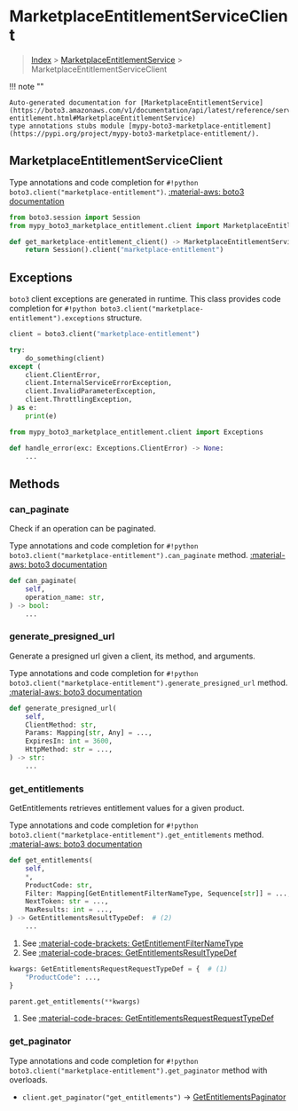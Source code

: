 # MarketplaceEntitlementServiceClient

> [Index](../README.md) > [MarketplaceEntitlementService](./README.md) > MarketplaceEntitlementServiceClient

!!! note ""

    Auto-generated documentation for [MarketplaceEntitlementService](https://boto3.amazonaws.com/v1/documentation/api/latest/reference/services/marketplace-entitlement.html#MarketplaceEntitlementService)
    type annotations stubs module [mypy-boto3-marketplace-entitlement](https://pypi.org/project/mypy-boto3-marketplace-entitlement/).

## MarketplaceEntitlementServiceClient

Type annotations and code completion for `#!python boto3.client("marketplace-entitlement")`.
[:material-aws: boto3 documentation](https://boto3.amazonaws.com/v1/documentation/api/latest/reference/services/marketplace-entitlement.html#MarketplaceEntitlementService.Client)

```python title="Usage example"
from boto3.session import Session
from mypy_boto3_marketplace_entitlement.client import MarketplaceEntitlementServiceClient

def get_marketplace-entitlement_client() -> MarketplaceEntitlementServiceClient:
    return Session().client("marketplace-entitlement")
```

## Exceptions


`boto3` client exceptions are generated in runtime.
This class provides code completion for `#!python boto3.client("marketplace-entitlement").exceptions` structure.

```python title="Usage example"
client = boto3.client("marketplace-entitlement")

try:
    do_something(client)
except (
    client.ClientError,
    client.InternalServiceErrorException,
    client.InvalidParameterException,
    client.ThrottlingException,
) as e:
    print(e)
```

```python title="Type checking example"
from mypy_boto3_marketplace_entitlement.client import Exceptions

def handle_error(exc: Exceptions.ClientError) -> None:
    ...
```


## Methods


### can\_paginate

Check if an operation can be paginated.

Type annotations and code completion for `#!python boto3.client("marketplace-entitlement").can_paginate` method.
[:material-aws: boto3 documentation](https://boto3.amazonaws.com/v1/documentation/api/latest/reference/services/marketplace-entitlement.html#MarketplaceEntitlementService.Client.can_paginate)

```python title="Method definition"
def can_paginate(
    self,
    operation_name: str,
) -> bool:
    ...
```


### generate\_presigned\_url

Generate a presigned url given a client, its method, and arguments.

Type annotations and code completion for `#!python boto3.client("marketplace-entitlement").generate_presigned_url` method.
[:material-aws: boto3 documentation](https://boto3.amazonaws.com/v1/documentation/api/latest/reference/services/marketplace-entitlement.html#MarketplaceEntitlementService.Client.generate_presigned_url)

```python title="Method definition"
def generate_presigned_url(
    self,
    ClientMethod: str,
    Params: Mapping[str, Any] = ...,
    ExpiresIn: int = 3600,
    HttpMethod: str = ...,
) -> str:
    ...
```


### get\_entitlements

GetEntitlements retrieves entitlement values for a given product.

Type annotations and code completion for `#!python boto3.client("marketplace-entitlement").get_entitlements` method.
[:material-aws: boto3 documentation](https://boto3.amazonaws.com/v1/documentation/api/latest/reference/services/marketplace-entitlement.html#MarketplaceEntitlementService.Client.get_entitlements)

```python title="Method definition"
def get_entitlements(
    self,
    *,
    ProductCode: str,
    Filter: Mapping[GetEntitlementFilterNameType, Sequence[str]] = ...,  # (1)
    NextToken: str = ...,
    MaxResults: int = ...,
) -> GetEntitlementsResultTypeDef:  # (2)
    ...
```

1. See [:material-code-brackets: GetEntitlementFilterNameType](./literals.md#getentitlementfilternametype) 
2. See [:material-code-braces: GetEntitlementsResultTypeDef](./type_defs.md#getentitlementsresulttypedef) 


```python title="Usage example with kwargs"
kwargs: GetEntitlementsRequestRequestTypeDef = {  # (1)
    "ProductCode": ...,
}

parent.get_entitlements(**kwargs)
```

1. See [:material-code-braces: GetEntitlementsRequestRequestTypeDef](./type_defs.md#getentitlementsrequestrequesttypedef) 



### get_paginator

Type annotations and code completion for `#!python boto3.client("marketplace-entitlement").get_paginator` method with overloads.

- `client.get_paginator("get_entitlements")` -> [GetEntitlementsPaginator](./paginators.md#getentitlementspaginator)



